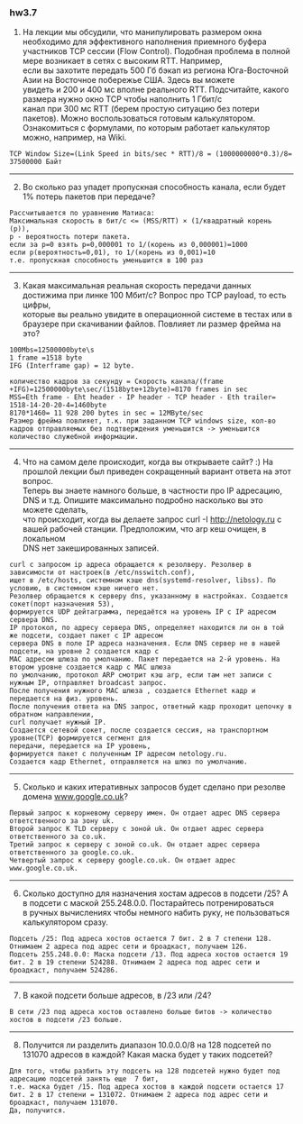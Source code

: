 ### hw3.7
1. На лекции мы обсудили, что манипулировать размером окна необходимо для эффективного наполнения приемного буфера  
участников TCP сессии (Flow Control). Подобная проблема в полной мере возникает в сетях с высоким RTT. Например,  
если вы захотите передать 500 Гб бэкап из региона Юга-Восточной Азии на Восточное побережье США. Здесь вы можете  
увидеть и 200 и 400 мс вполне реального RTT. Подсчитайте, какого размера нужно окно TCP чтобы наполнить 1 Гбит/с  
канал при 300 мс RTT (берем простую ситуацию без потери пакетов). Можно воспользоваться готовым калькулятором.  
Ознакомиться с формулами, по которым работает калькулятор можно, например, на Wiki.  
```
TCP Window Size=(Link Speed in bits/sec * RTT)/8 = (1000000000*0.3)/8= 37500000 Байт
```
---

2. Во сколько раз упадет пропускная способность канала, если будет 1% потерь пакетов при передаче?  
```
Рассчитывается по уравнению Матиаса: 
Максимальная скорость в бит/с <= (MSS/RTT) × (1/квадратный корень (p)),
p - вероятность потери пакета.
если за p=0 взять p=0,000001 то 1/(корень из 0,000001)=1000
если p(вероятность=0,01), то 1/(корень из 0,001)=10
т.е. пропускная способность уменьшится в 100 раз
```
---

3. Какая максимальная реальная скорость передачи данных достижима при линке 100 Мбит/с? Вопрос про TCP payload, то есть цифры,  
которые вы реально увидите в операционной системе в тестах или в браузере при скачивании файлов. Повлияет ли размер фрейма на это?  
```
100Mbs=12500000byte\s
1 frame =1518 byte
IFG (Interframe gap) = 12 byte.

количество кадров за секунду = Скорость канала/(frame +IFG)=12500000byte\sec/(1518byte+12byte)=8170 frames in sec
MSS=Eth frame - Eht header - IP header - TCP header - Eth trailer= 1518-14-20-20-4=1460byte
8170*1460= 11 928 200 bytes in sec = 12MByte/sec
Размер фрейма повлияет, т.к. при заданном TCP windows size, кол-во кадров отправляемых без подтверждения уменьшится -> уменьшится 
количество служебной информации.
```
---

4. Что на самом деле происходит, когда вы открываете сайт? :) На прошлой лекции был приведен сокращенный вариант ответа на этот вопрос.  
Теперь вы знаете намного больше, в частности про IP адресацию, DNS и т.д. Опишите максимально подробно насколько вы это можете сделать,  
что происходит, когда вы делаете запрос curl -I http://netology.ru с вашей рабочей станции. Предположим, что arp кеш очищен, в локальном  
DNS нет закешированных записей.  
```
curl с запросом ip адреса обращается к резолверу. Резолвер в зависимости от настроек(в /etc/nsswitch.conf),  
ищет в /etc/hosts, системном кэше dns(systemd-resolver, libss). По условию, в системном кэше ничего нет.  
Резолвер обращается к серверу dns, указанному в настройках. Создается сокет(порт назначения 53),  
формируется UDP дейтаграмма, передаётся на уровень IP с IP адресом сервера DNS.  
IP протокол, по адресу сервера DNS, определяет находится ли он в той же подсети, создает пакет с IP адресом  
сервера DNS в поле IP адреса назначения. Если DNS сервер не в нашей подсети, на уровне 2 создается кадр с  
MAC адресом шлюза по умолчанию. Пакет передается на 2-й уровень. На втором уровне создается кадр с MAC шлюза  
по умолчанию, протокол ARP смотрит кэш arp, если там нет записи с нужным IP, отправляет broadcast запрос.  
После получения нужного MAC шлюза , создается Ethernet кадр и передается на физ. уровень.  
После получения ответа на DNS запрос, ответный кадр проходит цепочку в обратном направлении,  
curl получает нужный IP.  
Создается сетевой сокет, после создается сессия, на транспортном уровне(TCP) формируется сегмент для  
передачи, передается на IP уровень,  
формируется пакет с полученным IP адресом netology.ru.  
Создается кадр Ethernet, отправляется на шлюз по умолчанию.  
```
---
5. Сколько и каких итеративных запросов будет сделано при резолве домена www.google.co.uk?  
```
Первый запрос к корневому серверу имен. Он отдает адрес DNS сервера ответственного за зону uk.  
Второй запрос К TLD серверу с зоной uk. Он отдает адрес сервера ответственного за co.uk.  
Третий запрос к серверу с зоной co.uk. Он отдает адрес сервера ответственного за google.co.uk.  
Четвертый запрос к серверу google.co.uk. Он отдает адрес www.google.co.uk.  
```
---

6. Сколько доступно для назначения хостам адресов в подсети /25? А в подсети с маской 255.248.0.0. Постарайтесь потренироваться  
в ручных вычислениях чтобы немного набить руку, не пользоваться калькулятором сразу.  
```
Подсеть /25: Под адреса хостов остается 7 бит. 2 в 7 степени 128. Отнимаем 2 адреса под адрес сети и броадкаст, получаем 126.
Подсеть 255.248.0.0: Маска подсети /13. Под адреса хостов остается 19 бит. 2 в 19 степени 524288. Отнимаем 2 адреса под адрес сети и 
броадкаст, получаем 524286.
```
---

7. В какой подсети больше адресов, в /23 или /24?  
```
В сети /23 под адреса хостов оставлено больше битов -> количество хостов в подсети /23 больше.  
```
---
8. Получится ли разделить диапазон 10.0.0.0/8 на 128 подсетей по 131070 адресов в каждой? Какая маска будет у таких подсетей?  
```
Для того, чтобы разбить эту подсеть на 128 подсетей нужно будет под адресацию подсетей занять еще  7 бит, 
т.е. маска будет /15. Под адреса хостов в каждой подсети остается 17 бит. 2 в 17 степени = 131072. Отнимаем 2 адреса под адрес сети и броадкаст, получаем 131070.
Да, получится.
```
